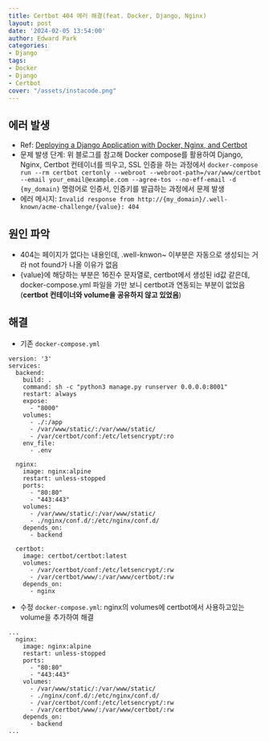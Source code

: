 ```yaml
---
title: Certbot 404 에러 해결(feat. Docker, Django, Nginx)
layout: post
date: '2024-02-05 13:54:00'
author: Edward Park
categories:
- Django
tags:
- Docker
- Django
- Certbot
cover: "/assets/instacode.png"
---
```


## 에러 발생
- Ref: [Deploying a Django Application with Docker, Nginx, and Certbot](https://medium.com/@akshatgadodia/deploying-a-django-application-with-docker-nginx-and-certbot-eaf576463f19)<br>
- 문제 발생 단계: 위 블로그를 참고해 Docker compose를 활용하여 Django, Nginx, Certbot 컨테이너를 띄우고, SSL 인증을 하는 과정에서 `docker-compose run --rm certbot certonly --webroot --webroot-path=/var/www/certbot --email your_email@example.com --agree-tos --no-eff-email -d {my_domain}` 명령어로 인증서, 인증키를 발급하는 과정에서 문제 발생<br>
- 에러 메시지: `Invalid response from http://{my_domain}/.well-known/acme-challenge/{value}: 404`

## 원인 파악
- 404는 페이지가 없다는 내용인데, .well-knwon~ 이부분은 자동으로 생성되는 거라 not found가 나올 이유가 없음
- {value}에 해당하는 부분은 16진수 문자열로, certbot에서 생성된 id값 같은데, docker-compose.yml 파일을 가만 보니 certbot과 연동되는 부분이 없었음(**certbot 컨테이너와 volume을 공유하지 않고 있었음**)

## 해결
- 기존 `docker-compose.yml`
```docker
version: '3'
services:
  backend:
    build: .
    command: sh -c "python3 manage.py runserver 0.0.0.0:8001"
    restart: always
    expose:
      - "8000"
    volumes:
      - ./:/app
      - /var/www/static/:/var/www/static/
      - /var/certbot/conf:/etc/letsencrypt/:ro
    env_file:
      - .env

  nginx:
    image: nginx:alpine
    restart: unless-stopped
    ports:
      - "80:80"
      - "443:443"
    volumes:
      - /var/www/static/:/var/www/static/
      - ./nginx/conf.d/:/etc/nginx/conf.d/
    depends_on:
      - backend

  certbot:
    image: certbot/certbot:latest
    volumes:
      - /var/certbot/conf:/etc/letsencrypt/:rw
      - /var/certbot/www/:/var/www/certbot/:rw
    depends_on:
      - nginx
```

- 수정 `docker-compose.yml`: nginx의 volumes에 certbot에서 사용하고있는 volume을 추가하여 해결
```docker
...
  nginx:
    image: nginx:alpine
    restart: unless-stopped
    ports:
      - "80:80"
      - "443:443"
    volumes:
      - /var/www/static/:/var/www/static/
      - ./nginx/conf.d/:/etc/nginx/conf.d/
      - /var/certbot/conf:/etc/letsencrypt/:rw
      - /var/certbot/www/:/var/www/certbot/:rw
    depends_on:
      - backend
...
```
